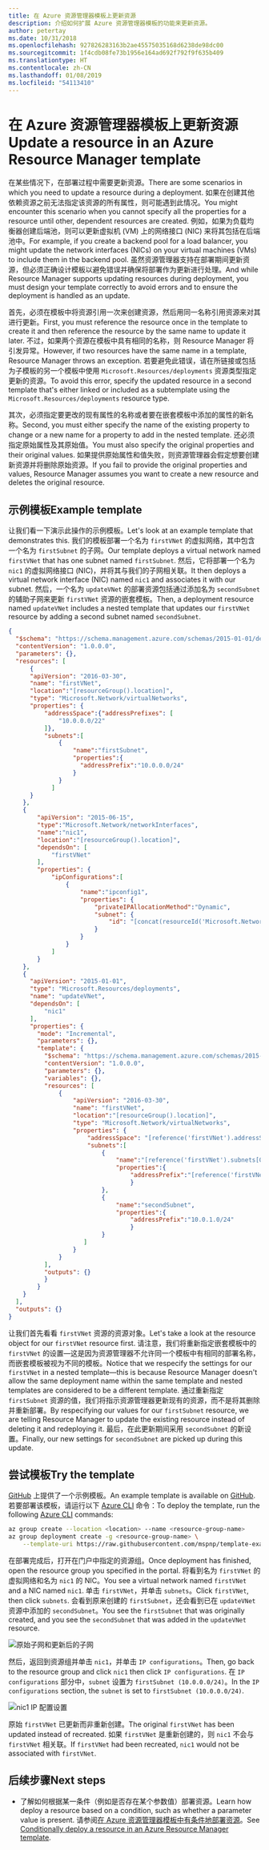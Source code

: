 ```yaml
---
title: 在 Azure 资源管理器模板上更新资源
description: 介绍如何扩展 Azure 资源管理器模板的功能来更新资源。
author: petertay
ms.date: 10/31/2018
ms.openlocfilehash: 927826283163b2ae45575035168d6238de98dc00
ms.sourcegitcommit: 1f4cdb08fe73b1956e164ad692f792f9f635b409
ms.translationtype: HT
ms.contentlocale: zh-CN
ms.lasthandoff: 01/08/2019
ms.locfileid: "54113410"
---
```

# <a name="update-a-resource-in-an-azure-resource-manager-template"></a><span data-ttu-id="2883e-103">在 Azure 资源管理器模板上更新资源</span><span class="sxs-lookup"><span data-stu-id="2883e-103">Update a resource in an Azure Resource Manager template</span></span>

<span data-ttu-id="2883e-104">在某些情况下，在部署过程中需要更新资源。</span><span class="sxs-lookup"><span data-stu-id="2883e-104">There are some scenarios in which you need to update a resource during a deployment.</span></span> <span data-ttu-id="2883e-105">如果在创建其他依赖资源之前无法指定该资源的所有属性，则可能遇到此情况。</span><span class="sxs-lookup"><span data-stu-id="2883e-105">You might encounter this scenario when you cannot specify all the properties for a resource until other, dependent resources are created.</span></span> <span data-ttu-id="2883e-106">例如，如果为负载均衡器创建后端池，则可以更新虚拟机 (VM) 上的网络接口 (NIC) 来将其包括在后端池中。</span><span class="sxs-lookup"><span data-stu-id="2883e-106">For example, if you create a backend pool for a load balancer, you might update the network interfaces (NICs) on your virtual machines (VMs) to include them in the backend pool.</span></span> <span data-ttu-id="2883e-107">虽然资源管理器支持在部署期间更新资源，但必须正确设计模板以避免错误并确保将部署作为更新进行处理。</span><span class="sxs-lookup"><span data-stu-id="2883e-107">And while Resource Manager supports updating resources during deployment, you must design your template correctly to avoid errors and to ensure the deployment is handled as an update.</span></span>

<span data-ttu-id="2883e-108">首先，必须在模板中将资源引用一次来创建资源，然后用同一名称引用资源来对其进行更新。</span><span class="sxs-lookup"><span data-stu-id="2883e-108">First, you must reference the resource once in the template to create it and then reference the resource by the same name to update it later.</span></span> <span data-ttu-id="2883e-109">不过，如果两个资源在模板中具有相同的名称，则 Resource Manager 将引发异常。</span><span class="sxs-lookup"><span data-stu-id="2883e-109">However, if two resources have the same name in a template, Resource Manager throws an exception.</span></span> <span data-ttu-id="2883e-110">若要避免此错误，请在所链接或包括为子模板的另一个模板中使用 `Microsoft.Resources/deployments` 资源类型指定更新的资源。</span><span class="sxs-lookup"><span data-stu-id="2883e-110">To avoid this error, specify the updated resource in a second template that's either linked or included as a subtemplate using the `Microsoft.Resources/deployments` resource type.</span></span>

<span data-ttu-id="2883e-111">其次，必须指定要更改的现有属性的名称或者要在嵌套模板中添加的属性的新名称。</span><span class="sxs-lookup"><span data-stu-id="2883e-111">Second, you must either specify the name of the existing property to change or a new name for a property to add in the nested template.</span></span> <span data-ttu-id="2883e-112">还必须指定原始属性及其原始值。</span><span class="sxs-lookup"><span data-stu-id="2883e-112">You must also specify the original properties and their original values.</span></span> <span data-ttu-id="2883e-113">如果提供原始属性和值失败，则资源管理器会假定想要创建新资源并将删除原始资源。</span><span class="sxs-lookup"><span data-stu-id="2883e-113">If you fail to provide the original properties and values, Resource Manager assumes you want to create a new resource and deletes the original resource.</span></span>

## <a name="example-template"></a><span data-ttu-id="2883e-114">示例模板</span><span class="sxs-lookup"><span data-stu-id="2883e-114">Example template</span></span>

<span data-ttu-id="2883e-115">让我们看一下演示此操作的示例模板。</span><span class="sxs-lookup"><span data-stu-id="2883e-115">Let's look at an example template that demonstrates this.</span></span> <span data-ttu-id="2883e-116">我们的模板部署一个名为 `firstVNet` 的虚拟网络，其中包含一个名为 `firstSubnet` 的子网。</span><span class="sxs-lookup"><span data-stu-id="2883e-116">Our template deploys a virtual network named `firstVNet` that has one subnet named `firstSubnet`.</span></span> <span data-ttu-id="2883e-117">然后，它将部署一个名为 `nic1` 的虚拟网络接口 (NIC)，并将其与我们的子网相关联。</span><span class="sxs-lookup"><span data-stu-id="2883e-117">It then deploys a virtual network interface (NIC) named `nic1` and associates it with our subnet.</span></span> <span data-ttu-id="2883e-118">然后，一个名为 `updateVNet` 的部署资源包括通过添加名为 `secondSubnet` 的辅助子网来更新 `firstVNet` 资源的嵌套模板。</span><span class="sxs-lookup"><span data-stu-id="2883e-118">Then, a deployment resource named `updateVNet` includes a nested template that updates our `firstVNet` resource by adding a second subnet named `secondSubnet`.</span></span>

```json
{
  "$schema": "https://schema.management.azure.com/schemas/2015-01-01/deploymentTemplate.json#",
  "contentVersion": "1.0.0.0",
  "parameters": {},
  "resources": [
      {
      "apiVersion": "2016-03-30",
      "name": "firstVNet",
      "location":"[resourceGroup().location]",
      "type": "Microsoft.Network/virtualNetworks",
      "properties": {
          "addressSpace":{"addressPrefixes": [
              "10.0.0.0/22"
          ]},
          "subnets":[
              {
                  "name":"firstSubnet",
                  "properties":{
                    "addressPrefix":"10.0.0.0/24"
                  }
              }
            ]
      }
    },
    {
        "apiVersion": "2015-06-15",
        "type":"Microsoft.Network/networkInterfaces",
        "name":"nic1",
        "location":"[resourceGroup().location]",
        "dependsOn": [
            "firstVNet"
        ],
        "properties": {
            "ipConfigurations":[
                {
                    "name":"ipconfig1",
                    "properties": {
                        "privateIPAllocationMethod":"Dynamic",
                        "subnet": {
                            "id": "[concat(resourceId('Microsoft.Network/virtualNetworks','firstVNet'),'/subnets/firstSubnet')]"
                        }
                    }
                }
            ]
        }
    },
    {
      "apiVersion": "2015-01-01",
      "type": "Microsoft.Resources/deployments",
      "name": "updateVNet",
      "dependsOn": [
          "nic1"
      ],
      "properties": {
        "mode": "Incremental",
        "parameters": {},
        "template": {
          "$schema": "https://schema.management.azure.com/schemas/2015-01-01/deploymentTemplate.json#",
          "contentVersion": "1.0.0.0",
          "parameters": {},
          "variables": {},
          "resources": [
              {
                  "apiVersion": "2016-03-30",
                  "name": "firstVNet",
                  "location":"[resourceGroup().location]",
                  "type": "Microsoft.Network/virtualNetworks",
                  "properties": {
                      "addressSpace": "[reference('firstVNet').addressSpace]",
                      "subnets":[
                          {
                              "name":"[reference('firstVNet').subnets[0].name]",
                              "properties":{
                                  "addressPrefix":"[reference('firstVNet').subnets[0].properties.addressPrefix]"
                                  }
                          },
                          {
                              "name":"secondSubnet",
                              "properties":{
                                  "addressPrefix":"10.0.1.0/24"
                                  }
                          }
                     ]
                  }
              }
          ],
          "outputs": {}
          }
        }
    }
  ],
  "outputs": {}
}
```

<span data-ttu-id="2883e-119">让我们首先看看 `firstVNet` 资源的资源对象。</span><span class="sxs-lookup"><span data-stu-id="2883e-119">Let's take a look at the resource object for our `firstVNet` resource first.</span></span> <span data-ttu-id="2883e-120">请注意，我们将重新指定嵌套模板中的 `firstVNet` 的设置&mdash;这是因为资源管理器不允许同一个模板中有相同的部署名称，而嵌套模板被视为不同的模板。</span><span class="sxs-lookup"><span data-stu-id="2883e-120">Notice that we respecify the settings for our `firstVNet` in a nested template&mdash;this is because Resource Manager doesn't allow the same deployment name within the same template and nested templates are considered to be a different template.</span></span> <span data-ttu-id="2883e-121">通过重新指定 `firstSubnet` 资源的值，我们将指示资源管理器更新现有的资源，而不是将其删除并重新部署。</span><span class="sxs-lookup"><span data-stu-id="2883e-121">By respecifying our values for our `firstSubnet` resource, we are telling Resource Manager to update the existing resource instead of deleting it and redeploying it.</span></span> <span data-ttu-id="2883e-122">最后，在此更新期间采用 `secondSubnet` 的新设置。</span><span class="sxs-lookup"><span data-stu-id="2883e-122">Finally, our new settings for `secondSubnet` are picked up during this update.</span></span>

## <a name="try-the-template"></a><span data-ttu-id="2883e-123">尝试模板</span><span class="sxs-lookup"><span data-stu-id="2883e-123">Try the template</span></span>

<span data-ttu-id="2883e-124">[GitHub][github] 上提供了一个示例模板。</span><span class="sxs-lookup"><span data-stu-id="2883e-124">An example template is available on [GitHub][github].</span></span> <span data-ttu-id="2883e-125">若要部署该模板，请运行以下 [Azure CLI][cli] 命令：</span><span class="sxs-lookup"><span data-stu-id="2883e-125">To deploy the template, run the following [Azure CLI][cli] commands:</span></span>

```bash
az group create --location <location> --name <resource-group-name>
az group deployment create -g <resource-group-name> \
    --template-uri https://raw.githubusercontent.com/mspnp/template-examples/master/example1-update/deploy.json
```

<span data-ttu-id="2883e-126">在部署完成后，打开在门户中指定的资源组。</span><span class="sxs-lookup"><span data-stu-id="2883e-126">Once deployment has finished, open the resource group you specified in the portal.</span></span> <span data-ttu-id="2883e-127">将看到名为 `firstVNet` 的虚拟网络和名为 `nic1` 的 NIC。</span><span class="sxs-lookup"><span data-stu-id="2883e-127">You see a virtual network named `firstVNet` and a NIC named `nic1`.</span></span> <span data-ttu-id="2883e-128">单击 `firstVNet`，并单击 `subnets`。</span><span class="sxs-lookup"><span data-stu-id="2883e-128">Click `firstVNet`, then click `subnets`.</span></span> <span data-ttu-id="2883e-129">会看到原来创建的 `firstSubnet`，还会看到已在 `updateVNet` 资源中添加的 `secondSubnet`。</span><span class="sxs-lookup"><span data-stu-id="2883e-129">You see the `firstSubnet` that was originally created, and you see the `secondSubnet` that was added in the `updateVNet` resource.</span></span>

![原始子网和更新后的子网](../_images/firstVNet-subnets.png)

<span data-ttu-id="2883e-131">然后，返回到资源组并单击 `nic1`，并单击 `IP configurations`。</span><span class="sxs-lookup"><span data-stu-id="2883e-131">Then, go back to the resource group and click `nic1` then click `IP configurations`.</span></span> <span data-ttu-id="2883e-132">在 `IP configurations` 部分中，`subnet` 设置为 `firstSubnet (10.0.0.0/24)`。</span><span class="sxs-lookup"><span data-stu-id="2883e-132">In the `IP configurations` section, the `subnet` is set to `firstSubnet (10.0.0.0/24)`.</span></span>

![nic1 IP 配置设置](../_images/nic1-ipconfigurations.png)

<span data-ttu-id="2883e-134">原始 `firstVNet` 已更新而非重新创建。</span><span class="sxs-lookup"><span data-stu-id="2883e-134">The original `firstVNet` has been updated instead of recreated.</span></span> <span data-ttu-id="2883e-135">如果 `firstVNet` 是重新创建的，则 `nic1` 不会与 `firstVNet` 相关联。</span><span class="sxs-lookup"><span data-stu-id="2883e-135">If `firstVNet` had been recreated, `nic1` would not be associated with `firstVNet`.</span></span>

## <a name="next-steps"></a><span data-ttu-id="2883e-136">后续步骤</span><span class="sxs-lookup"><span data-stu-id="2883e-136">Next steps</span></span>

* <span data-ttu-id="2883e-137">了解如何根据某一条件（例如是否存在某个参数值）部署资源。</span><span class="sxs-lookup"><span data-stu-id="2883e-137">Learn how deploy a resource based on a condition, such as whether a parameter value is present.</span></span> <span data-ttu-id="2883e-138">请参阅[在 Azure 资源管理器模板中有条件地部署资源](./conditional-deploy.md)。</span><span class="sxs-lookup"><span data-stu-id="2883e-138">See [Conditionally deploy a resource in an Azure Resource Manager template](./conditional-deploy.md).</span></span>

[cli]: /cli/azure/?view=azure-cli-latest
[github]: https://github.com/mspnp/template-examples
